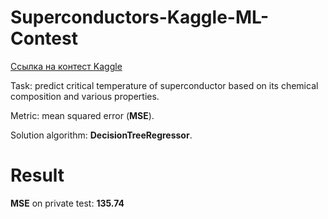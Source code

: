 # Superconductors-Kaggle-ML-Contest

[Ссылка на контест Kaggle](https://www.kaggle.com/competitions/critical-temperature-of-superconductors/)

Task: predict critical temperature of superconductor based on its chemical composition and various properties.

Metric: mean squared error (**MSE**).

Solution algorithm: **DecisionTreeRegressor**.

# Result
**MSE** on private test: **135.74**